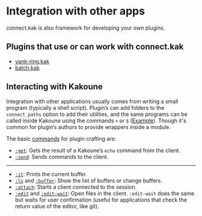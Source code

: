 # Integration with other apps

connect.kak is also framework for developing your own plugins.

## Plugins that use or can work with connect.kak

- [yank-ring.kak]
- [batch.kak]

[yank-ring.kak]: https://github.com/alexherbo2/yank-ring.kak
[batch.kak]: https://github.com/alexherbo2/batch.kak

## Interacting with Kakoune

Integration with other applications usually comes from writing a small program
(typically a shell script).
Plugin’s can add folders to the `connect_paths` option to add their utilities,
and the same programs can be called inside Kakoune
using the commands `>` or `$` ([Example][yank-ring.kak]).
Though it's common for plugin’s authors to provide wrappers inside a module.

The basic [commands] for plugin crafting are:

- [`:get`]: Gets the result of a Kakoune’s `echo` command from the client.
- [`:send`]: Sends commands to the client.

---

- [`:it`]: Prints the current buffer.
- [`:ls`] and [`:buffer`]: Show the list of buffers or change buffers.
- [`:attach`]: Starts a client connected to the session.
- [`:edit`] and [`:edit-wait`]: Open files in the client.
`:edit-wait` does the same but waits for user confirmation
(useful for applications that check the return value of the editor, like git).

[commands]:   ../rc/connect/commands/
[`:attach`]: ../rc/connect/commands/:attach
[`:buffer`]: ../rc/connect/commands/:buffer
[`:edit`]: ../rc/connect/commands/:edit
[`:edit-wait`]: ../rc/connect/commands/:edit-wait
[`:get`]: ../rc/connect/commands/:get
[`:it`]: ../rc/connect/commands/:it
[`:ls`]: ../rc/connect/commands/:ls
[`:send`]: ../rc/connect/commands/:send
